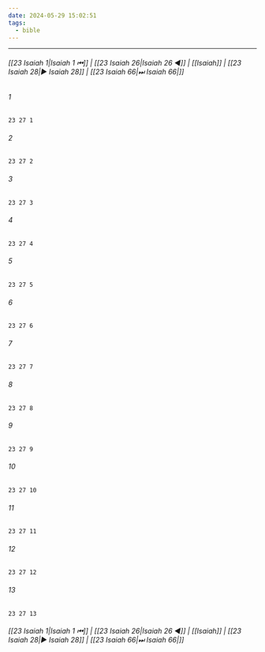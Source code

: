 ```yaml
---
date: 2024-05-29 15:02:51
tags:
  - bible
---
```

___

###### [[23 Isaiah 1|Isaiah 1 ⏮]] | [[23 Isaiah 26|Isaiah 26 ◀]] | [[Isaiah]] | [[23 Isaiah 28|▶ Isaiah 28]] | [[23 Isaiah 66|⏭ Isaiah 66|]]

###### 1
``` verse
23 27 1 
```
###### 2
``` verse
23 27 2 
```
###### 3
``` verse
23 27 3 
```
###### 4
``` verse
23 27 4 
```
###### 5
``` verse
23 27 5 
```
###### 6
``` verse
23 27 6 
```
###### 7
``` verse
23 27 7 
```
###### 8
``` verse
23 27 8 
```
###### 9
``` verse
23 27 9 
```
###### 10
``` verse
23 27 10 
```
###### 11
``` verse
23 27 11 
```
###### 12
``` verse
23 27 12 
```
###### 13
``` verse
23 27 13 
```

###### [[23 Isaiah 1|Isaiah 1 ⏮]] | [[23 Isaiah 26|Isaiah 26 ◀]] | [[Isaiah]] | [[23 Isaiah 28|▶ Isaiah 28]] | [[23 Isaiah 66|⏭ Isaiah 66|]]

